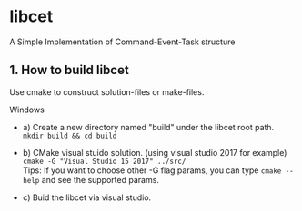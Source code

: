 # libcet
A Simple Implementation of Command-Event-Task structure

## 1. How to build libcet
Use cmake to construct solution-files or make-files.

Windows

- a) Create a new directory named "build" under the libcet root path.    
`mkdir build && cd build`

- b) CMake visual stuido solution. (using visual studio 2017 for example)   
`cmake -G "Visual Studio 15 2017" ../src/`   
Tips: If you want to choose other -G flag params, you can type `cmake --help` and see the supported params.

- c) Buid the libcet via visual studio.